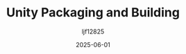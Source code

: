 ---
title: "Unity Packaging and Building"
layout: single
date: 2025-06-01
categories: [笔记]
tags: [Unity, Build]
author: "ljf12825"
permalink: /posts/2025-07-18-Unity-Packaging-and-Building/
---